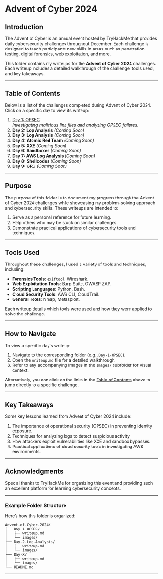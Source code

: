 # Advent of Cyber 2024

## **Introduction**
The Advent of Cyber is an annual event hosted by TryHackMe that provides daily cybersecurity challenges throughout December. Each challenge is designed to teach participants new skills in areas such as penetration testing, digital forensics, web exploitation, and more.

This folder contains my writeups for the **Advent of Cyber 2024** challenges. Each writeup includes a detailed walkthrough of the challenge, tools used, and key takeaways.

---

## **Table of Contents**
Below is a list of the challenges completed during Advent of Cyber 2024. Click on a specific day to view its writeup:

1. [Day 1: OPSEC](Day-1-OPSEC/writeup.md)  
   *Investigating malicious link files and analyzing OPSEC failures.*
2. **Day 2: Log Analysis** *(Coming Soon)*  
3. **Day 3: Log Analysis** *(Coming Soon)*  
4. **Day 4: Atomic Red Team** *(Coming Soon)*  
5. **Day 5: XXE** *(Coming Soon)*  
6. **Day 6: Sandboxes** *(Coming Soon)*  
7. **Day 7: AWS Log Analysis** *(Coming Soon)*  
8. **Day 8: Shellcodes** *(Coming Soon)*  
9. **Day 9: GRC** *(Coming Soon)*  

---

## **Purpose**
The purpose of this folder is to document my progress through the Advent of Cyber 2024 challenges while showcasing my problem-solving approach and cybersecurity skills. These writeups are intended to:
1. Serve as a personal reference for future learning.
2. Help others who may be stuck on similar challenges.
3. Demonstrate practical applications of cybersecurity tools and techniques.

---

## **Tools Used**
Throughout these challenges, I used a variety of tools and techniques, including:
- **Forensics Tools**: `exiftool`, Wireshark.
- **Web Exploitation Tools**: Burp Suite, OWASP ZAP.
- **Scripting Languages**: Python, Bash.
- **Cloud Security Tools**: AWS CLI, CloudTrail.
- **General Tools**: Nmap, Metasploit.

Each writeup details which tools were used and how they were applied to solve the challenge.

---

## **How to Navigate**
To view a specific day's writeup:
1. Navigate to the corresponding folder (e.g., `Day-1-OPSEC`).
2. Open the `writeup.md` file for a detailed walkthrough.
3. Refer to any accompanying images in the `images/` subfolder for visual context.

Alternatively, you can click on the links in the [Table of Contents](#table-of-contents) above to jump directly to a specific challenge.

---

## **Key Takeaways**
Some key lessons learned from Advent of Cyber 2024 include:
1. The importance of operational security (OPSEC) in preventing identity exposure.
2. Techniques for analyzing logs to detect suspicious activity.
3. How attackers exploit vulnerabilities like XXE and sandbox bypasses.
4. Practical applications of cloud security tools in investigating AWS environments.

---

## **Acknowledgments**
Special thanks to TryHackMe for organizing this event and providing such an excellent platform for learning cybersecurity concepts.

---

### Example Folder Structure
Here’s how this folder is organized:
```plaintext
Advent-of-Cyber-2024/
├── Day-1-OPSEC/
│   ├── writeup.md
│   └── images/
├── Day-2-Log-Analysis/
│   ├── writeup.md
│   └── images/
├── Day-X/
│   ├── writeup.md
│   └── images/
└── README.md
```

---